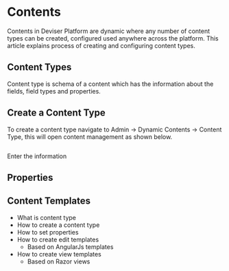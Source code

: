 # Contents
Contents in Deviser Platform are dynamic where any number of content types can be created, configured used anywhere across the platform. This article explains process of creating and configuring content types.

## Content Types
Content type is schema of a content which has the information about the fields, field types and properties.

## Create a Content Type
To create a content type navigate to Admin -> Dynamic Contents -> Content Type, this will open content management as shown below.

<img src="">

Enter the information 

## Properties

## Content Templates

- What is content type
- How to create a content type
- How to set properties
- How to create edit templates
    - Based on AngularJs templates
- How to create view templates
    - Based on Razor views